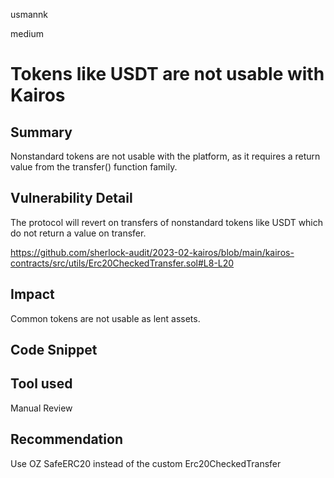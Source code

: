 usmannk

medium

# Tokens like USDT are not usable with Kairos

## Summary

Nonstandard tokens are not usable with the platform, as it requires a return value from the transfer() function family.

## Vulnerability Detail

The protocol will revert on transfers of nonstandard tokens like USDT which do not return a value on transfer.

https://github.com/sherlock-audit/2023-02-kairos/blob/main/kairos-contracts/src/utils/Erc20CheckedTransfer.sol#L8-L20

## Impact

Common tokens are not usable as lent assets.

## Code Snippet

## Tool used

Manual Review

## Recommendation

Use OZ SafeERC20 instead of the custom Erc20CheckedTransfer
